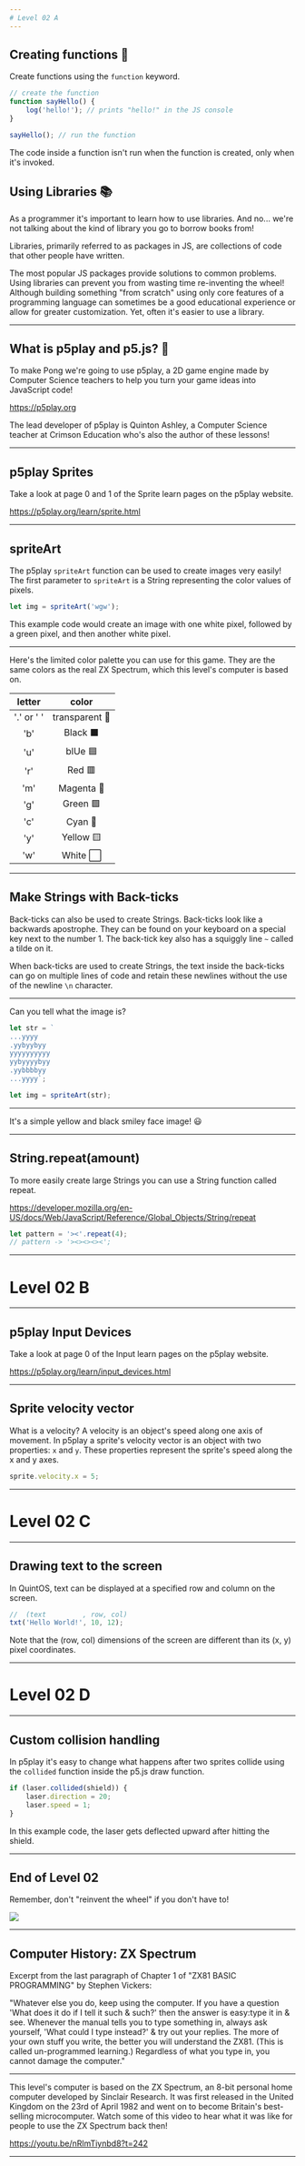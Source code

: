 ```yaml
---
# Level 02 A
---
```


## Creating functions 👷

Create functions using the `function` keyword.

```js
// create the function
function sayHello() {
	log('hello!'); // prints "hello!" in the JS console
}

sayHello(); // run the function
```

The code inside a function isn't run when the function is created, only when it's invoked.

## Using Libraries 📚

As a programmer it's important to learn how to use libraries. And no... we're not talking about the kind of library you go to borrow books from!

Libraries, primarily referred to as packages in JS, are collections of code that other people have written.

The most popular JS packages provide solutions to common problems. Using libraries can prevent you from wasting time re-inventing the wheel! Although building something "from scratch" using only core features of a programming language can sometimes be a good educational experience or allow for greater customization. Yet, often it's easier to use a library.

---

## What is p5play and p5.js? 🌸

To make Pong we're going to use p5play, a 2D game engine made by Computer Science teachers to help you turn your game ideas into JavaScript code!

<https://p5play.org>

The lead developer of p5play is Quinton Ashley, a Computer Science teacher at Crimson Education who's also the author of these lessons!

---

## p5play Sprites

Take a look at page 0 and 1 of the Sprite learn pages on the p5play website.

<https://p5play.org/learn/sprite.html>

---

## spriteArt

The p5play `spriteArt` function can be used to create images very easily! The first parameter to `spriteArt` is a String representing the color values of pixels.

```js
let img = spriteArt('wgw');
```

This example code would create an image with one white pixel, followed by a green pixel, and then another white pixel.

---

Here's the limited color palette you can use for this game. They are the same colors as the real ZX Spectrum, which this level's computer is based on.

|   letter   |     color      |
| :--------: | :------------: |
| '.' or ' ' | transparent 🔳 |
|    'b'     |    Black ⬛    |
|    'u'     |    blUe 🟦     |
|    'r'     |     Red 🟥     |
|    'm'     |   Magenta 🔴   |
|    'g'     |    Green 🟩    |
|    'c'     |    Cyan 🔵     |
|    'y'     |   Yellow 🟨    |
|    'w'     |    White ⬜    |

---

## Make Strings with Back-ticks

Back-ticks can also be used to create Strings. Back-ticks look like a backwards apostrophe. They can be found on your keyboard on a special key next to the number 1. The back-tick key also has a squiggly line `~` called a tilde on it.

When back-ticks are used to create Strings, the text inside the back-ticks can go on multiple lines of code and retain these newlines without the use of the newline `\n` character.

---

Can you tell what the image is?

```js
let str = `
...yyyy
.yybyybyy
yyyyyyyyyy
yybyyyybyy
.yybbbbyy
...yyyy`;

let img = spriteArt(str);
```

---

It's a simple yellow and black smiley face image! 😃

---

## String.repeat(amount)

To more easily create large Strings you can use a String function called repeat.

<https://developer.mozilla.org/en-US/docs/Web/JavaScript/Reference/Global_Objects/String/repeat>

```js
let pattern = '><'.repeat(4);
// pattern -> '><><><><';
```

---

# Level 02 B

---

## p5play Input Devices

Take a look at page 0 of the Input learn pages on the p5play website.

<https://p5play.org/learn/input_devices.html>

---

## Sprite velocity vector

What is a velocity? A velocity is an object's speed along one axis of movement. In p5play a sprite's velocity vector is an object with two properties: `x` and `y`. These properties represent the sprite's speed along the x and y axes.

```js
sprite.velocity.x = 5;
```

---

# Level 02 C

---

## Drawing text to the screen

In QuintOS, text can be displayed at a specified row and column on the screen.

```js
//  (text         , row, col)
txt('Hello World!', 10, 12);
```

Note that the (row, col) dimensions of the screen are different than its (x, y) pixel coordinates.

---

# Level 02 D

---

## Custom collision handling

In p5play it's easy to change what happens after two sprites collide using the `collided` function inside the p5.js draw function.

```js
if (laser.collided(shield)) {
	laser.direction = 20;
	laser.speed = 1;
}
```

In this example code, the laser gets deflected upward after hitting the shield.

---

## End of Level 02

Remember, don't "reinvent the wheel" if you don't have to!

![](../src/memes/02_0.jpeg)

---

## Computer History: ZX Spectrum

Excerpt from the last paragraph of Chapter 1 of "ZX81 BASIC PROGRAMMING" by Stephen Vickers:

"Whatever else you do, keep using the computer. If you have a question 'What does it do if I tell it such & such?' then the answer is easy:type it in & see. Whenever the manual tells you to type something in, always ask yourself, 'What could I type instead?' & try out your replies. The more of your own stuff you write, the better you will understand the ZX81. (This is called un-programmed learning.) Regardless of what you type in, you cannot damage the computer."

---

This level's computer is based on the ZX Spectrum, an 8-bit personal home computer developed by Sinclair Research. It was first released in the United Kingdom on the 23rd of April 1982 and went on to become Britain's best-selling microcomputer. Watch some of this video to hear what it was like for people to use the ZX Spectrum back then!

<https://youtu.be/nRlmTiynbd8?t=242>

---
